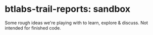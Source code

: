 # btlabs-trail-reports: sandbox

Some rough ideas we're playing with to learn, explore & discuss.
Not intended for finished code.
